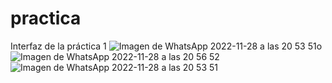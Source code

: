 # practica
Interfaz de la práctica 1 
![Imagen de WhatsApp 2022-11-28 a las 20 53 51o](https://user-images.githubusercontent.com/100003503/204419314-eb802f3f-6c74-4845-b861-372e7f3931b5.jpg)
![Imagen de WhatsApp 2022-11-28 a las 20 56 52](https://user-images.githubusercontent.com/100003503/204419595-abf99d38-0db7-4978-bf9e-719a6892c058.jpg)
![Imagen de WhatsApp 2022-11-28 a las 20 53 51](https://user-images.githubusercontent.com/100003503/204419350-dcc93d28-5680-4645-b7cd-a385bdcf181b.jpg)
